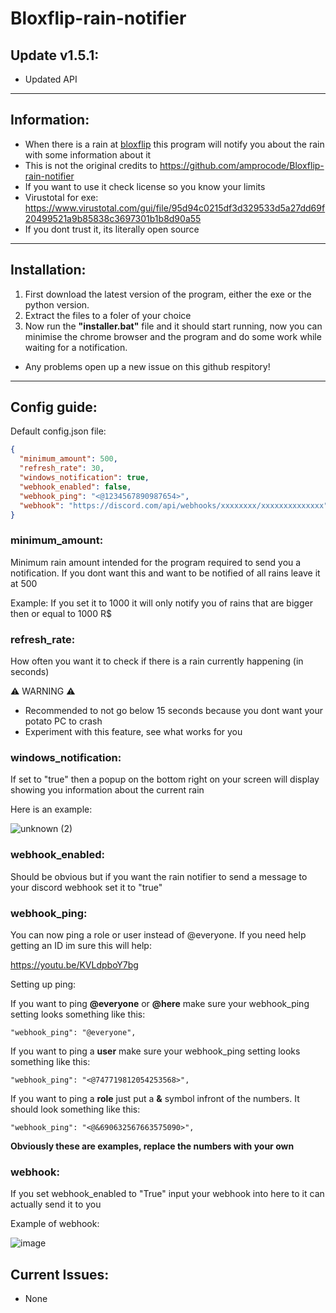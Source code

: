 # Bloxflip-rain-notifier

## Update v1.5.1:
- Updated API
-----------------------------------------------------------------------------------------------------------------------------------------------------------------------

## Information:
- When there is a rain at [bloxflip](https://bloxflip.com) this program will notify you about the rain with some information about it
- This is not the original credits to https://github.com/amprocode/Bloxflip-rain-notifier
- If you want to use it check license so you know your limits
- Virustotal for exe: https://www.virustotal.com/gui/file/95d94c0215df3d329533d5a27dd69f20499521a9b85838c3697301b1b8d90a55
- If you dont trust it, its literally open source

-----------------------------------------------------------------------------------------------------------------------------------------------------------------------

## Installation:
1) First download the latest version of the program, either the exe or the python version.
2) Extract the files to a foler of your choice
3) Now run the **"installer.bat"** file and it should start running, now you can minimise the chrome browser and the program and do some work while waiting for a notification. 
- Any problems open up a new issue on this github respitory!

-----------------------------------------------------------------------------------------------------------------------------------------------------------------------

## Config guide:

Default config.json file:
```json
{
  "minimum_amount": 500,
  "refresh_rate": 30,
  "windows_notification": true,
  "webhook_enabled": false,
  "webhook_ping": "<@1234567890987654>",
  "webhook": "https://discord.com/api/webhooks/xxxxxxxx/xxxxxxxxxxxxxx"
}
```
### minimum_amount:
Minimum rain amount intended for the program required to send you a notification. If you dont want this and want to be notified of all rains leave it at 500

Example: If you set it to 1000 it will only notify you of rains that are bigger then or equal to 1000 R$

### refresh_rate:
How often you want it to check if there is a rain currently happening (in seconds)

⚠️ WARNING ⚠️
- Recommended to not go below 15 seconds because you dont want your potato PC to crash
- Experiment with this feature, see what works for you

### windows_notification:
If set to "true" then a popup on the bottom right on your screen will display showing you information about the current rain

Here is an example:

![unknown (2)](https://user-images.githubusercontent.com/79641603/161392482-74abad64-d724-466a-8c7a-2f6d87acf3c6.png)

### webhook_enabled:
Should be obvious but if you want the rain notifier to send a message to your discord webhook set it to "true"

### webhook_ping:
You can now ping a role or user instead of @everyone. If you need help getting an ID im sure this will help:

https://youtu.be/KVLdpboY7bg

Setting up ping:

If you want to ping **@everyone** or **@here** make sure your webhook_ping setting looks something like this:
```
"webhook_ping": "@everyone",
```
If you want to ping a **user** make sure your webhook_ping setting looks something like this:
```
"webhook_ping": "<@747719812054253568>",
```
If you want to ping a **role** just put a **&** symbol infront of the numbers. It should look something like this:
```
"webhook_ping": "<@&690632567663575090>",
```

**Obviously these are examples, replace the numbers with your own**

### webhook:
If you set webhook_enabled to "True" input your webhook into here to it can actually send it to you

Example of webhook:

![image](https://user-images.githubusercontent.com/79641603/236318484-31709ae8-0215-4c88-9e43-86d11a7f43aa.png)

## Current Issues:
- None
